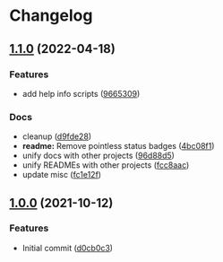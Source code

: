 # Changelog

## [1.1.0](https://github.com/trallnag/asdf-gopass/compare/1.0.0...1.1.0) (2022-04-18)


### Features

* add help info scripts ([9665309](https://github.com/trallnag/asdf-gopass/commit/9665309c5ee73f72c7e724d1bc5c8b16a4415e0c))


### Docs

* cleanup ([d9fde28](https://github.com/trallnag/asdf-gopass/commit/d9fde28734405ede350cfeebce3d1da91013c5ab))
* **readme:** Remove pointless status badges ([4bc08f1](https://github.com/trallnag/asdf-gopass/commit/4bc08f1db8073ab18cb109ab7424611c20ba4597))
* unify docs with other projects ([96d88d5](https://github.com/trallnag/asdf-gopass/commit/96d88d52baa5dabc31a541499abdfc3395b96bab))
* unify READMEs with other projects ([fcc8aac](https://github.com/trallnag/asdf-gopass/commit/fcc8aac38d2fcce67a40499a3ea4e2574773aaca))
* update misc ([fc1e12f](https://github.com/trallnag/asdf-gopass/commit/fc1e12feeb7b788603fc92846250250447f5494d))

## [1.0.0](https://github.com/trallnag/asdf-gopass/compare/d0cb0c306b5bc5e69f0a7d19ffd14646427db469...1.0.0) (2021-10-12)


### Features

* Initial commit ([d0cb0c3](https://github.com/trallnag/asdf-gopass/commit/d0cb0c306b5bc5e69f0a7d19ffd14646427db469))
